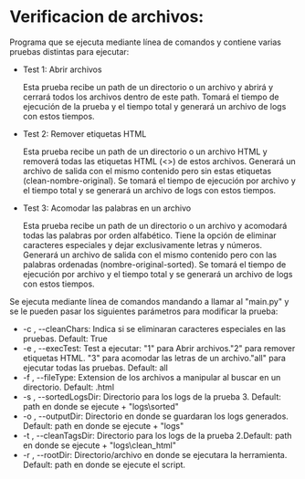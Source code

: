 # Verificacion de archivos:
Programa que se ejecuta mediante línea de comandos y contiene varias pruebas distintas para ejecutar:
* Test 1: Abrir archivos
  
  Esta prueba recibe un path de un directorio o un archivo y abrirá y cerrará todos los archivos dentro de este path. Tomará el tiempo de ejecución de la prueba y el tiempo total y generará un archivo de logs con estos tiempos.
  
* Test 2: Remover etiquetas HTML

  Esta prueba recibe un path de un directorio o un archivo HTML y removerá todas las etiquetas HTML (<>) de estos archivos. Generará un archivo de salida con el mismo contenido pero sin estas etiquetas (clean-nombre-original). Se tomará el tiempo de ejecución por archivo y el tiempo total y se generará un archivo de logs con estos tiempos.

* Test 3: Acomodar las palabras en un archivo

  Esta prueba recibe un path de un directorio o un archivo y acomodará todas las palabras por orden alfabético. Tiene la opción de eliminar caracteres especiales y dejar exclusivamente letras y números. Generará un archivo de salida con el mismo contenido pero con las palabras ordenadas (nombre-original-sorted). Se tomará el tiempo de ejecución por archivo y el tiempo total y se generará un archivo de logs con estos tiempos.
  

Se ejecuta mediante línea de comandos mandando a llamar al "main.py" y se le pueden pasar los siguientes parámetros para modificar la prueba:
*  -c , --cleanChars: Indica si se eliminaran caracteres especiales en las pruebas. Default: True
*  -e , --execTest: Test a ejecutar: "1" para Abrir archivos."2" para remover etiquetas HTML. "3" para acomodar las letras de un archivo."all" para ejecutar todas las pruebas. Default: all
*  -f , --fileType: Extension de los archivos a manipular al buscar en un directorio. Default: .html
*  -s , --sortedLogsDir: Directorio para los logs de la prueba 3. Default: path en donde se ejecute + "logs\sorted"
*  -o , --outputDir: Directorio en donde se guardaran los logs generados. Default: path en donde se ejecute + "logs"
*  -t , --cleanTagsDir: Directorio para los logs de la prueba 2.Default: path en donde se ejecute + "logs\clean_html"
*  -r , --rootDir: Directorio/archivo en donde se ejecutara la herramienta. Default: path en donde se ejecute el script.
